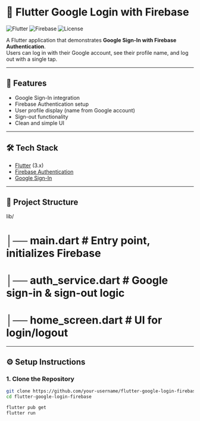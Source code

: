 # 🔑 Flutter Google Login with Firebase

![Flutter](https://img.shields.io/badge/Flutter-3.x-blue?logo=flutter)
![Firebase](https://img.shields.io/badge/Firebase-Auth-orange?logo=firebase)
![License](https://img.shields.io/badge/License-MIT-green)

A Flutter application that demonstrates **Google Sign-In with Firebase Authentication**.  
Users can log in with their Google account, see their profile name, and log out with a single tap.

---

## 🚀 Features
- Google Sign-In integration
- Firebase Authentication setup
- User profile display (name from Google account)
- Sign-out functionality
- Clean and simple UI

---

## 🛠️ Tech Stack
- [Flutter](https://flutter.dev/) (3.x)
- [Firebase Authentication](https://firebase.google.com/docs/auth)
- [Google Sign-In](https://pub.dev/packages/google_sign_in)

---

## 📂 Project Structure
lib/
# │── main.dart # Entry point, initializes Firebase
# │── auth_service.dart # Google sign-in & sign-out logic
# │── home_screen.dart # UI for login/logout


---

## ⚙️ Setup Instructions

### 1. Clone the Repository
```bash
git clone https://github.com/your-username/flutter-google-login-firebase.git
cd flutter-google-login-firebase

flutter pub get
flutter run
